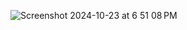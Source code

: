 ![Screenshot 2024-10-23 at 6 51 08 PM](https://github.com/user-attachments/assets/74a483f5-ca06-4406-95e0-af9156c4a81c)
